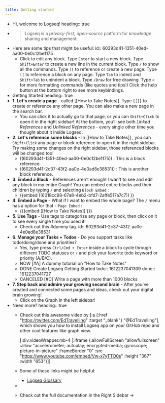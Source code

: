 ```yaml
---
title: Getting started
---
```


- Hi, welcome to Logseq!
  heading:: true
-
  > Logseq is a _privacy-first_, _open-source_ platform for _knowledge_ sharing and management.
- Here are some tips that might be useful:
  id:: 60293d41-1351-40ed-aa00-0e0c12be1175
    - Click to edit any block.
      Type `Enter` to start a new block.
      Type `Shift+Enter` to create a new line in the current block.
      Type `/` to show all the commands.
      Type `[[` to reference or create a new page.
      Type `((` to reference a block on any page.
      Type `Tab` to indent and `Shift+Tab` to unindent a block.
      Type `/Draw` for free drawing. 
      Type `<` for more formatting commands (like quotes and tips!)
      Click the help button at the bottom right to see more keybindings.
- Getting Started
  heading:: true
- **1. Let's create a page** - called [[How to Take Notes]]. Type `[[]]` to create or reference any other page. You can also make a new page in the search bar.
    - You can click it to actually go to that page, or you can `Shift+Click` to open it in the right sidebar! At the bottom, you'll see both _Linked References_ and _Unlinked References_ - every single other time you thought about it inside Logseq.
- **2. Let's reference some blocks** - In [[How to Take Notes]] , you can `Shift+Click` any page or block reference to open it in the right sidebar. Try making some changes on the right sidebar, those referenced blocks will be changed too!
    - ((60293d41-1351-40ed-aa00-0e0c12be1175)) : This is a block reference.
    - ((60293d41-2c37-43f2-aa0e-4e0ad8e38531)) : This is another block reference.
- **3. Embed a Block** - References aren't enough! I wan't to see and edit any block in my entire Graph! You can embed entire blocks and their children by typing `/` and selecting `Block Embed` :
    - {{embed ((6018cc98-67a8-4eb2-bfd7-2affe517a7c7)) }}
- **4. Embed a Page** - What if I want to embed the whole page? The `/` menu has a option for that - `Page Embed` :
    - {{{embed [[How to Take Notes]] }}}
- **5. Use Tags** - Use tags to categorize any page or block, then click on it to see every single time you used it!
    - Check out this #dummy tag.
      id:: 60293d41-2c37-43f2-aa0e-4e0ad8e38531
- **6. Manage your Tasks + Todos** - Do you support tasks like todo/doing/done and priorities?
    - Yes, type press `Ctrl/Cmd + Enter` inside a block to cycle through different TODO statuses or `/` and pick your favorite todo keyword or priority (A/B/C).
    - NOW [#A] A dummy tutorial on "How to Take Notes"
    - DONE Create Logseq Getting Started
      todo:: 1612237041309
      done:: 1612237041727
    - CANCELED [#C] Write a page with more than 1000 blocks
- **7. Step back and admire your growing second brain** - After you've created and connected some pages and ideas, check out your digital brain growing!
    - Click on the Graph in the left sidebar!
- Need more?
  heading:: true
    - Check out this awesome video by [:a {:href "https://twitter.com/EdTravelling" :target "_blank"} "@EdTravelling"], which shows you how to install Logseq app on your GitHub repo and other cool features like graph view.
      
      [:div.videoWrapper.mb-4
            [:iframe
             {:allowFullScreen "allowfullscreen"
              :allow
              "accelerometer; autoplay; encrypted-media; gyroscope; picture-in-picture"
            :frameBorder "0"
            :src "https://www.youtube.com/embed/Vw-x7yTTO0s"
            :height "367"
            :width "653"}]]
    - Some of these links might be helpful:
        - [Logseq Glossary](https://discuss.logseq.com/t/glossary-draft-work-in-progress/196)
    -
    - Check out the full documentation in the Right Sidebar ->